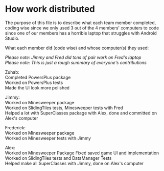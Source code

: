 # How work distributed

The purpose of this file is to describe what each team member completed, coding wise since
we only used 3 out of the 4 members' computers to code since one of our members has a horrible laptop
that struggles with Android Studio.  

What each member did (code wise) and whose computer(s) they used:  

*Please note: Jimmy and Fred did tons of pair work on Fred's laptop*  
*Please note: This is just a rough summary of everyone's contributions*  

Zuhab:  
Completed PowersPlus package   
Worked on PowersPlus tests  
Made the UI look more polished  

Jimmy:  
Worked on Minesweeper package  
Worked on SlidingTiles tests, Minesweeper tests with Fred  
Helped a lot with SuperClasses package with Alex, done and committed on Alex's computer  

Frederick:  
Worked on Minesweeper package  
Worked on Minesweeper tests with Jimmy

Alex:  
Worked on Minesweeper Package
Fixed saved game UI and implementation  
Worked on SlidingTiles tests and DataManager Tests  
Helped make all SuperClasses with Jimmy, done on Alex's computer  
